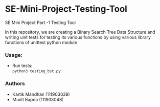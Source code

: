 # SE-Mini-Project-Testing-Tool
SE Mini Project Part -1 Testing Tool

In this repository, we are creating a Binary Search Tree Data Structure and writing unit tests for testing its various functions by using various library functions of unittest python module

### Usage:

- Run tests:  
`python3 testing_bst.py`

### Authors
- Kartik Mandhan (111903039)
- Mudit Bapna (111903048)